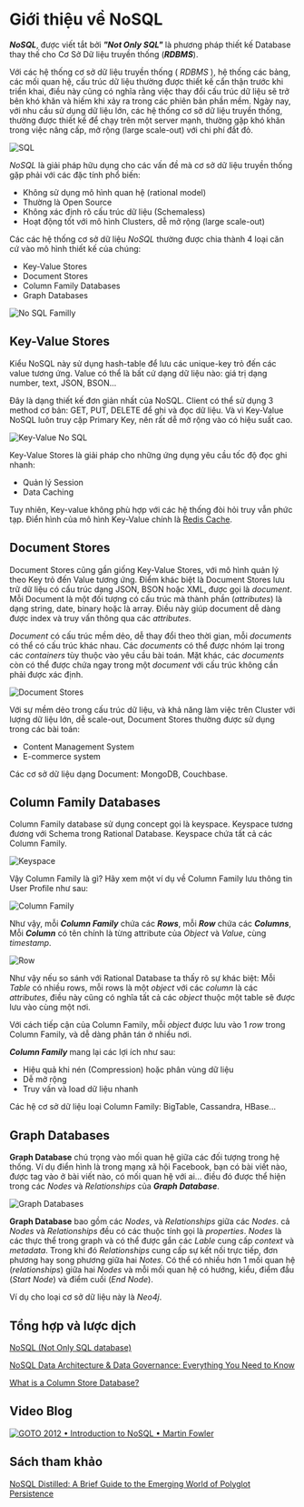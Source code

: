 # Giới thiệu về NoSQL

**_NoSQL_**, được viết tắt bởi **_"Not Only SQL"_** là phương pháp thiết kế Database thay thế cho Cơ Sở Dữ liệu truyền thống (**_RDBMS_**). 

Với các hệ thống cơ sở dữ liệu truyền thống ( _RDBMS_ ), hệ thống các bảng, các mối quan hệ, cấu trúc dữ liệu thường được thiết kế cẩn thận trước khi triển khai, điều này cũng có nghĩa rằng việc thay đổi cấu trúc dữ liệu sẽ trở bên khó khăn và hiếm khi xảy ra trong các phiên bản phần mềm. 
Ngày nay, với nhu cầu sử dụng dữ liệu lớn, các hệ thống cơ sở dữ liệu truyền thống, thường được thiết kế để chạy trên một server mạnh, thường gặp khó khăn trong việc nâng cấp, mở rộng (large scale-out) với chi phí đắt đỏ. 

![SQL](./imgs/sql.png "Hard to scale-out with SQL")

_NoSQL_ là giải pháp hữu dụng cho các vấn đề mà cơ sở dữ liệu truyền thống gặp phải với các đặc tính phổ biến:

- Không sử dụng mô hình quan hệ (rational model)
- Thường là Open Source
- Không xác định rõ cấu trúc dữ liệu (Schemaless)
- Hoạt động tốt với mô hình Clusters, dễ mở rộng (large scale-out)

Các các hệ thống cơ sở dữ liệu _NoSQL_ thường được chia thành 4 loại căn cứ vào mô hình thiết kế của chúng:

- Key-Value Stores
- Document Stores
- Column Family Databases
- Graph Databases

![No SQL Familly](https://cdn.ttgtmedia.com/rms/onlineImages/data_management-nosql.png "No SQL Familly")

## Key-Value Stores

Kiểu NoSQL này sử dụng hash-table để lưu các unique-key trỏ đến các value tương ứng. Value có thể là bất cứ dạng dữ liệu nào: giá trị dạng number, text, JSON, BSON... 

Đây là dạng thiết kế đơn giản nhất của NoSQL. Client có thể sử dụng 3 method cơ bản: GET, PUT, DELETE để ghi và đọc dữ liệu. Và vì Key-Value NoSQL luôn truy cập Primary Key, nên rất dễ mở rộng vào có hiệu suất cao.

![Key-Value No SQL](https://d3an9kf42ylj3p.cloudfront.net/uploads/2018/02/021518-pic1.png?x38402 "Key-Value No SQL")

Key-Value Stores là giải pháp cho những ứng dụng yêu cầu tốc độ đọc ghi nhanh:
- Quản lý Session
- Data Caching 

Tuy nhiên, Key-value không phù hợp với các hệ thống đòi hỏi truy vẫn phức tạp. Điển hình của mô hình Key-Value chính là [Redis Cache](https://redis.io/ "Redis").

## Document Stores

Document Stores cũng gần giống Key-Value Stores, với mô hình quản lý theo Key trỏ đến Value tương ứng. Điểm khác biệt là Document Stores lưu trữ dữ liệu có cấu trúc dạng JSON, BSON hoặc XML, được gọi là *document*. Mỗi Document  là một đối tượng có cấu trúc mà thành phần (_attributes_) là dạng string, date, binary hoặc là array. Điều này giúp document dễ dàng được index và truy vấn thông qua các _attributes_.

_Document_ có cấu trúc mềm dẻo, dễ thay đổi theo thời gian, mỗi _documents_ có thể có cấu trúc khác nhau. Các _documents_ có thể được nhóm lại trong các _containers_ tùy thuộc vào yêu cầu bài toán. Mặt khác, các _documents_ còn có thể được chứa ngay trong một _document_ với cấu trúc không cần phải được xác định.

![Document Stores](./imgs/documents.png)

Với sự mềm dẻo trong cấu trúc dữ liệu, và khả năng làm việc trên Cluster với lượng dữ liệu lớn, dễ scale-out, Document Stores thường được sử dụng trong các bài toán:

- Content Management System 
- E-commerce system 

Các cơ sở dữ liệu dạng Document: MongoDB, Couchbase.

## Column Family Databases

Column Family database sử dụng concept gọi là keyspace. Keyspace tương đương với Schema trong Rational Database. Keyspace chứa tất cả các Column Family. 

![Keyspace](./imgs/keyspace.png)

Vậy Column Family là gì? Hãy xem một ví dụ về Column Family lưu thông tin User Profile như sau:

![Column Family](./imgs/column_family.png)

Như vậy, mỗi _**Column Family**_ chứa các _**Rows**_, mỗi _**Row**_ chứa các _**Columns**_, Mỗi _**Column**_ có tên chính là từng attribute của _Object_ và _Value_, cùng _timestamp_.

![Row](./imgs/row.png)

Như vậy nếu so sánh với Rational Database ta thấy rõ sự khác biệt: Mỗi _Table_ có nhiều rows, mỗi rows là một _object_ với các _column_ là các _attributes_, điều này cũng có nghĩa tất cả các _object_ thuộc một table sẽ được lưu vào cùng một nơi.

Với cách tiếp cận của Column Family, mỗi _object_ được lưu vào 1 _row_ trong Column Family, và dễ dàng phân tán ở nhiều nơi. 

_**Column Family**_ mang lại các lợi ích như sau:
- Hiệu quả khi nén (Compression) hoặc phân vùng dữ liệu
- Dễ mở rộng
- Truy vấn và load dữ liệu nhanh

Các hệ cơ sở dữ liệu loại Column Family: BigTable, Cassandra, HBase...


## Graph Databases

**Graph Database** chú trọng vào mối quan hệ giữa các đối tượng trong hệ thống. Ví dụ điển hình là trong mạng xã hội Facebook, bạn có bài viết nào, được tag vào ở bài viết nào, có mối quan hệ với ai... điều đó được thể hiện trong các _Nodes_ và _Relationships_ của _**Graph Database**_.

![Graph Databases](./imgs/graphs.png)

**Graph Database** bao gồm các _Nodes_, và _Relationships_ giữa các _Nodes_. cả  _Nodes_ và _Relationships_ đều có các thuộc tính gọi là _properties_. _Nodes_ là các thực thể trong graph và có thể được gắn các _Lable_ cung cấp _context_ và _metadata_. Trong khi đó _Relationships_ cung cấp sự kết nối trực tiếp, đơn phương hay song phương giữa hai _Notes_. Có thể có nhiều hơn 1 mối quan hệ (_relationships_) giữa hai _Nodes_ và mỗi mối quan hệ có hướng, kiểu, điểm đầu (_Start Node_) và điểm cuối (_End Node_). 

Ví dụ cho loại cơ sở dữ liệu này là _Neo4j_.

## Tổng hợp và lược dịch 

[NoSQL (Not Only SQL database)](https://searchdatamanagement.techtarget.com/definition/NoSQL-Not-Only-SQL "NoSQL (Not Only SQL database)")

[NoSQL Data Architecture & Data Governance: Everything You Need to Know](http://www.dataversity.net/nosql-data-architecture-data-governance-everything-need-know/ "NoSQL Data Architecture & Data Governance: Everything You Need to Know")

[What is a Column Store Database?](https://database.guide/what-is-a-column-store-database/)

## Video Blog

[![GOTO 2012 • Introduction to NoSQL • Martin Fowler](https://img.youtube.com/vi/qI_g07C_Q5I/0.jpg) ](https://www.youtube.com/watch?v=qI_g07C_Q5I "GOTO 2012 • Introduction to NoSQL • Martin Fowler")

## Sách tham khảo

[NoSQL Distilled: A Brief Guide to the Emerging World of Polyglot Persistence](https://martinfowler.com/books/nosql.html "NoSQL Distilled")
